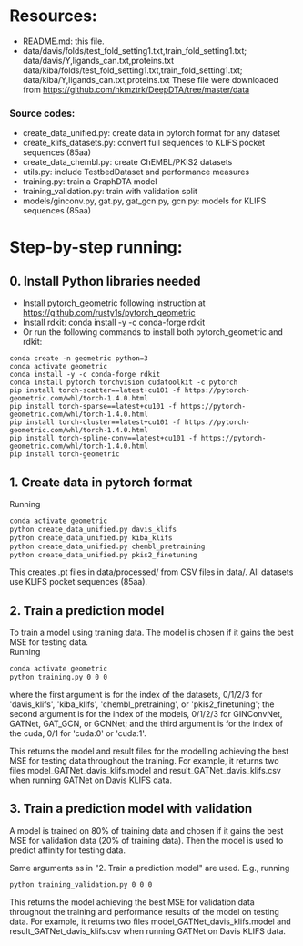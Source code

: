 # Resources:

+ README.md: this file.
+ data/davis/folds/test_fold_setting1.txt,train_fold_setting1.txt; data/davis/Y,ligands_can.txt,proteins.txt
  data/kiba/folds/test_fold_setting1.txt,train_fold_setting1.txt; data/kiba/Y,ligands_can.txt,proteins.txt
  These file were downloaded from https://github.com/hkmztrk/DeepDTA/tree/master/data

###  Source codes:
+ create_data_unified.py: create data in pytorch format for any dataset
+ create_klifs_datasets.py: convert full sequences to KLIFS pocket sequences (85aa)
+ create_data_chembl.py: create ChEMBL/PKIS2 datasets
+ utils.py: include TestbedDataset and performance measures
+ training.py: train a GraphDTA model
+ training_validation.py: train with validation split
+ models/ginconv.py, gat.py, gat_gcn.py, gcn.py: models for KLIFS sequences (85aa)

# Step-by-step running:

## 0. Install Python libraries needed
+ Install pytorch_geometric following instruction at https://github.com/rusty1s/pytorch_geometric
+ Install rdkit: conda install -y -c conda-forge rdkit
+ Or run the following commands to install both pytorch_geometric and rdkit:
```
conda create -n geometric python=3
conda activate geometric
conda install -y -c conda-forge rdkit
conda install pytorch torchvision cudatoolkit -c pytorch
pip install torch-scatter==latest+cu101 -f https://pytorch-geometric.com/whl/torch-1.4.0.html
pip install torch-sparse==latest+cu101 -f https://pytorch-geometric.com/whl/torch-1.4.0.html
pip install torch-cluster==latest+cu101 -f https://pytorch-geometric.com/whl/torch-1.4.0.html
pip install torch-spline-conv==latest+cu101 -f https://pytorch-geometric.com/whl/torch-1.4.0.html
pip install torch-geometric

```

## 1. Create data in pytorch format
Running
```sh
conda activate geometric
python create_data_unified.py davis_klifs
python create_data_unified.py kiba_klifs
python create_data_unified.py chembl_pretraining
python create_data_unified.py pkis2_finetuning
```
This creates .pt files in data/processed/ from CSV files in data/. All datasets use KLIFS pocket sequences (85aa).

## 2. Train a prediction model
To train a model using training data. The model is chosen if it gains the best MSE for testing data.  
Running 

```sh
conda activate geometric
python training.py 0 0 0
```

where the first argument is for the index of the datasets, 0/1/2/3 for 'davis_klifs', 'kiba_klifs', 'chembl_pretraining', or 'pkis2_finetuning';
 the second argument is for the index of the models, 0/1/2/3 for GINConvNet, GATNet, GAT_GCN, or GCNNet;
 and the third argument is for the index of the cuda, 0/1 for 'cuda:0' or 'cuda:1'.

This returns the model and result files for the modelling achieving the best MSE for testing data throughout the training.
For example, it returns two files model_GATNet_davis_klifs.model and result_GATNet_davis_klifs.csv when running GATNet on Davis KLIFS data.

## 3. Train a prediction model with validation

A model is trained on 80% of training data and chosen if it gains the best MSE for validation data (20% of training data).
Then the model is used to predict affinity for testing data.

Same arguments as in "2. Train a prediction model" are used. E.g., running

```sh
python training_validation.py 0 0 0
```

This returns the model achieving the best MSE for validation data throughout the training and performance results of the model on testing data.
For example, it returns two files model_GATNet_davis_klifs.model and result_GATNet_davis_klifs.csv when running GATNet on Davis KLIFS data.
